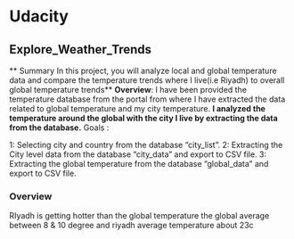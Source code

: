# Udacity
## Explore_Weather_Trends
** Summary In this project, you will analyze local and global temperature data and compare the temperature trends where I live(i.e Riyadh) to overall global temperature trends**
**Overview**: I have been provided the temperature database from the portal from where I have extracted the data related to global temperature and my city temperature. 
**I analyzed the temperature around the global with the city I live by extracting the data from the database.**
Goals :

1: Selecting city and country from the database “city_list”.
2: Extracting the City level data from the database “city_data” and export to CSV file.
3: Extracting the global temperature from the database “global_data” and export to CSV file.

### Overview 
RIyadh is getting hotter than the global temperature
the global average between 8 & 10 degree and riyadh average temperature about 23c
